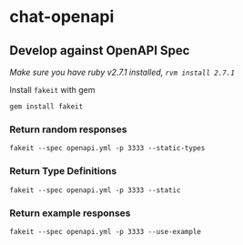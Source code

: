 # chat-openapi

## Develop against OpenAPI Spec
_Make sure you have ruby v2.7.1 installed, `rvm install 2.7.1`_   

Install `fakeit` with gem
```
gem install fakeit
```

### Return random responses
```
fakeit --spec openapi.yml -p 3333 --static-types
```

### Return Type Definitions
```
fakeit --spec openapi.yml -p 3333 --static
```

### Return example responses
```
fakeit --spec openapi.yml -p 3333 --use-example
```

